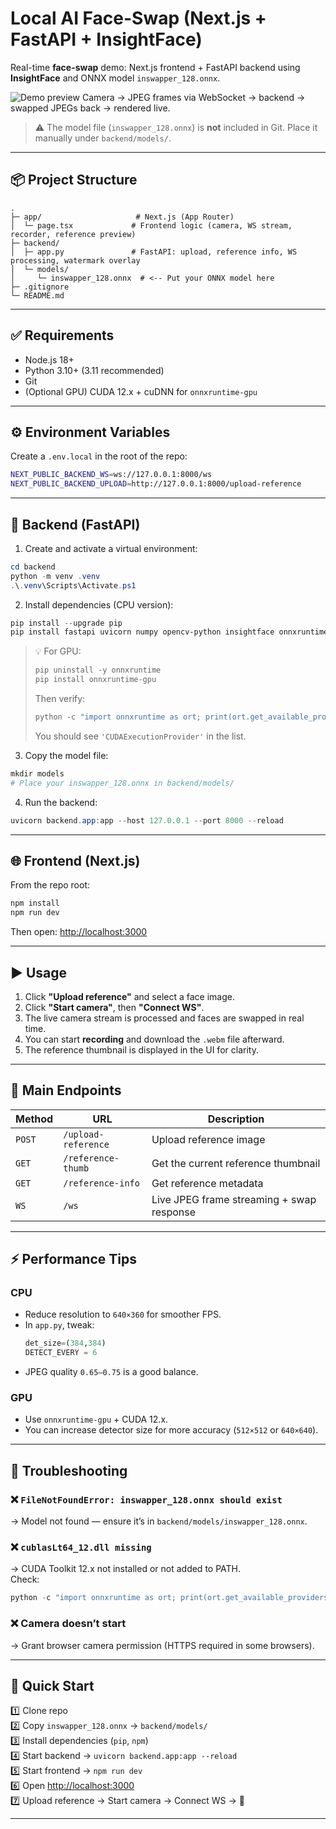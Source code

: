 # Local AI Face-Swap (Next.js + FastAPI + InsightFace)

Real-time **face-swap** demo: Next.js frontend + FastAPI backend using **InsightFace** and ONNX model `inswapper_128.onnx`.

![Demo preview](public/video.gif)
Camera → JPEG frames via WebSocket → backend → swapped JPEGs back → rendered live.

> ⚠️ The model file (`inswapper_128.onnx`) is **not** included in Git. Place it manually under `backend/models/`.

---

## 📦 Project Structure

```
.
├─ app/                     # Next.js (App Router)
│  └─ page.tsx             # Frontend logic (camera, WS stream, recorder, reference preview)
├─ backend/
│  ├─ app.py               # FastAPI: upload, reference info, WS processing, watermark overlay
│  └─ models/
│     └─ inswapper_128.onnx  # <-- Put your ONNX model here
├─ .gitignore
└─ README.md
```

---

## ✅ Requirements

- Node.js 18+
- Python 3.10+ (3.11 recommended)
- Git
- (Optional GPU) CUDA 12.x + cuDNN for `onnxruntime-gpu`

---

## ⚙️ Environment Variables

Create a `.env.local` in the root of the repo:

```bash
NEXT_PUBLIC_BACKEND_WS=ws://127.0.0.1:8000/ws
NEXT_PUBLIC_BACKEND_UPLOAD=http://127.0.0.1:8000/upload-reference
```

---

## 🧩 Backend (FastAPI)

1. Create and activate a virtual environment:
```powershell
cd backend
python -m venv .venv
.\.venv\Scripts\Activate.ps1
```

2. Install dependencies (CPU version):
```powershell
pip install --upgrade pip
pip install fastapi uvicorn numpy opencv-python insightface onnxruntime
```

> 💡 For GPU:
> ```powershell
> pip uninstall -y onnxruntime
> pip install onnxruntime-gpu
> ```
> Then verify:
> ```powershell
> python -c "import onnxruntime as ort; print(ort.get_available_providers())"
> ```
> You should see `'CUDAExecutionProvider'` in the list.

3. Copy the model file:
```powershell
mkdir models
# Place your inswapper_128.onnx in backend/models/
```

4. Run the backend:
```powershell
uvicorn backend.app:app --host 127.0.0.1 --port 8000 --reload
```

---

## 🌐 Frontend (Next.js)

From the repo root:

```powershell
npm install
npm run dev
```

Then open: [http://localhost:3000](http://localhost:3000)

---

## ▶️ Usage

1. Click **"Upload reference"** and select a face image.  
2. Click **"Start camera"**, then **"Connect WS"**.  
3. The live camera stream is processed and faces are swapped in real time.  
4. You can start **recording** and download the `.webm` file afterward.  
5. The reference thumbnail is displayed in the UI for clarity.

---

## 🧠 Main Endpoints

| Method | URL | Description |
|--------|-----|-------------|
| `POST` | `/upload-reference` | Upload reference image |
| `GET` | `/reference-thumb` | Get the current reference thumbnail |
| `GET` | `/reference-info` | Get reference metadata |
| `WS` | `/ws` | Live JPEG frame streaming + swap response |

---

## ⚡ Performance Tips

### CPU
- Reduce resolution to `640×360` for smoother FPS.  
- In `app.py`, tweak:
  ```python
  det_size=(384,384)
  DETECT_EVERY = 6
  ```
- JPEG quality `0.65–0.75` is a good balance.

### GPU
- Use `onnxruntime-gpu` + CUDA 12.x.  
- You can increase detector size for more accuracy (`512×512` or `640×640`).

---

## 🧰 Troubleshooting

### ❌ `FileNotFoundError: inswapper_128.onnx should exist`
→ Model not found — ensure it’s in `backend/models/inswapper_128.onnx`.

### ❌ `cublasLt64_12.dll missing`
→ CUDA Toolkit 12.x not installed or not added to PATH.  
Check:
```powershell
python -c "import onnxruntime as ort; print(ort.get_available_providers())"
```

### ❌ Camera doesn’t start
→ Grant browser camera permission (HTTPS required in some browsers).

---

## 🚀 Quick Start

1️⃣ Clone repo  
2️⃣ Copy `inswapper_128.onnx` → `backend/models/`  
3️⃣ Install dependencies (`pip`, `npm`)  
4️⃣ Start backend → `uvicorn backend.app:app --reload`  
5️⃣ Start frontend → `npm run dev`  
6️⃣ Open [http://localhost:3000](http://localhost:3000)  
7️⃣ Upload reference → Start camera → Connect WS → 🎉

---
